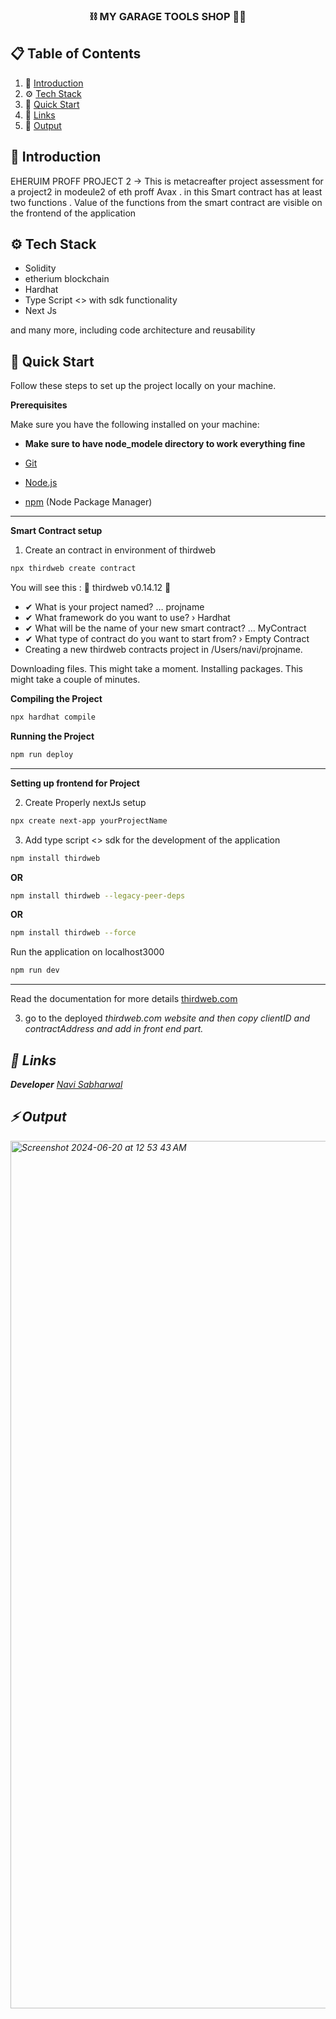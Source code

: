 <div align="center">
  <h3 align="center">⛓️ MY GARAGE TOOLS SHOP ⛓️‍💥 </h3>
</div>

## 📋 <a name="table">Table of Contents</a>

1. 🤖 [Introduction](#introduction)
2. ⚙️ [Tech Stack](#tech-stack)
3. 🤸 [Quick Start](#quick-start)
4. 🔗 [Links](#links)
5. 🚀 [Output](#Output)


## <a name="introduction">🤖 Introduction</a>

EHERUIM PROFF PROJECT 2 -> This is metacreafter project assessment for a project2 in modeule2 of eth proff Avax . in this Smart contract has at least two functions . Value of the functions from the smart contract are visible on the frontend of the application


## <a name="tech-stack">⚙️ Tech Stack</a>

- Solidity
- etherium blockchain
- Hardhat
- Type Script <> with sdk functionality
- Next Js 

and many more, including code architecture and reusability

## <a name="quick-start">🤸 Quick Start</a>

Follow these steps to set up the project locally on your machine.

**Prerequisites**

Make sure you have the following installed on your machine:

- **Make sure to have node_modele directory to work everything fine**

- [Git](https://git-scm.com/)
- [Node.js](https://nodejs.org/en)
- [npm](https://www.npmjs.com/) (Node Package Manager)

  
-----------------------------------------------------------------

**Smart Contract setup**

1. Create an contract in environment of thirdweb 
```bash
npx thirdweb create contract
```

You will see this : 
 💎 thirdweb v0.14.12 💎

- ✔ What is your project named? … projname
- ✔ What framework do you want to use? › Hardhat
- ✔ What will be the name of your new smart contract? … MyContract
- ✔ What type of contract do you want to start from? › Empty Contract
- Creating a new thirdweb contracts project in /Users/navi/projname.

Downloading files. This might take a moment.
Installing packages. This might take a couple of minutes.


**Compiling the Project**

```bash
npx hardhat compile  
```

**Running the Project**

```bash
npm run deploy
```
----------------------------------------------


**Setting up frontend for Project**


2. Create Properly nextJs setup 
```bash
npx create next-app yourProjectName
```


3. Add type script <> sdk for the development of the application 


```bash
npm install thirdweb 
```
**OR**
```bash
npm install thirdweb --legacy-peer-deps
```
**OR**
```bash
npm install thirdweb --force
```

Run the application on localhost3000  <a href="http://localhost:3000"> </a>

```bash
npm run dev 
```

-----------------------------------------------------------------------------

Read the documentation for more details <a href="https://portal.thirdweb.com/"> thirdweb.com </a>

3. <p> go to the deployed <i>thirdweb.com <i> website and then copy clientID and contractAddress and add in front end part.<P>


## <a name="links">🔗 Links</a>
**Developer**
<a href="www.linkedin.com/in/navjot-singh-407025256"> Navi Sabharwal </a>

## <a name="output">⚡️ Output</a>

<img width="1388" alt="Screenshot 2024-06-20 at 12 53 43 AM" src="https://github.com/Navi1313/ethProffProj2/assets/121182901/f59213d3-c373-4301-9fb0-14314576fc73">

